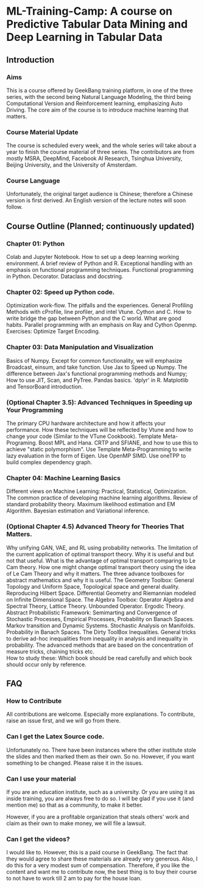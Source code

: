 # ML-Training-Camp: A course on Predictive Tabular Data Mining and Deep Learning in Tabular Data

## Introduction
### Aims
This is a course offered by GeekBang training platform, in one of the three series, with the second being Natural Language Modeling, the third being Computational Version and Reinforcement learning, emphasizing Auto Driving. The core aim of the course is to introduce machine learning that matters. 

### Course Material Update
The course is scheduled every week, and the whole series will take about a year to finish the course material of three series. The contributors are from mostly MSRA, DeepMind, Facebook AI Research, Tsinghua University, Beijing University, and the University of Amsterdam. 

### Course Language
Unfortunately, the original target audience is Chinese; therefore a Chinese version is first derived. An English version of the lecture notes will soon follow. 

## Course Outline (Planned; continuously updated)
### Chapter 01: Python 
Colab and Jupyter Notebook. 
How to set up a deep learning working environment.
A brief review of Python and R.
Exceptional handling with an emphasis on functional programming techniques.
Functional programming in Python.
Decorator.
Dataclass and docstring. 

### Chapter 02: Speed up Python code. 
Optimization work-flow. The pitfalls and the experiences. 
General Profiling Methods with cProfile, line profiler, and intel Vtune.
Cython and C. How to write bridge the gap between Python and the C world. What are good habits. 
Parallel programming with an emphasis on Ray and Cython Openmp.
Exercises: Optimize Target Encoding.

### Chapter 03: Data Manipulation and Visualization
Basics of Numpy. Except for common functionality, we will emphasize Broadcast, einsum, and take function. 
Use Jax to Speed up Numpy. The difference between Jax's functional programming methods and Numpy; How to use JIT, Scan, and PyTree. 
Pandas basics.
'dplyr' in R. 
Matplotlib and TensorBoard introduction. 
### (Optional Chapter 3.5): Advanced Techniques in Speeding up Your Programming
The primary CPU hardware architecture and how it affects your performance. 
How these techniques will be reflected by Vtune and how to change your code (Similar to the VTune Cookbook). 
Template Meta-Programing. Boost MPL and Hana. CRTP and SFIANE, and how to use this to achieve "static polymorphism".
Use Template Meta-Programming to write lazy evaluation in the form of Eigen. 
Use OpenMP SIMD.
Use oneTPP to build complex dependency graph. 
### Chapter 04: Machine Learning Basics
Different views on Machine Learning: Practical, Statistical, Optimization.
The common practice of developing machine learning algorithms. 
Review of standard probability theory. 
Maximum likelihood estimation and EM Algorithm.
Bayesian estimation and Variational inference. 

### (Optional Chapter 4.5) Advanced Theory for Theories That Matters.
Why unifying GAN, VAE, and RL using probability networks. 
The limitation of the current application of optimal transport theory. Why it is useful and but not that useful. 
What is the advantage of optimal transport comparing to Le Cam theory. 
How one might change optimal transport theory using the idea of Le Cam Theory and why it matters. 
The three advance toolboxes for abstract mathematics and why it is useful.
The Geometry Toolbox: General Topology and Uniform Space, Topological space and general duality. Reproducing Hilbert Space. Differential Geometry and Riemannian modeled on Infinite Dimensional Space.
The Algebra Toolbox: Operator Algebra and Spectral Theory, Lattice  Theory. Unbounded Operator. Ergodic Theory. 
Abstract Probabilistic Framework: Semimarting and Convergence of Stochastic Processes, Empirical Processes, Probability on Banach Spaces. Markov transition and Dynamic Systems. Stochastic Analysis on Manifolds. Probability in Banach Spaces. 
The Dirty ToolBox Inequalities. General tricks to derive ad-hoc inequalities from inequality in analysis and inequality in probability. The advanced methods that are based on the concentration of measure tricks, chaining tricks etc.  
How to study these: Which book should be read carefully and which book should occur only by reference. 

## FAQ
### How to Contribute
All contributions are welcome. Especially more explanations. To contribute, raise an issue first, and we will go from there. 

### Can I get the Latex Source code.
Unfortunately no. There have been instances where the other institute stole the slides and then marked them as their own. So no. However, if you want something to be changed. Please raise it in the issues.
 
### Can I use your material
If you are an education institute, such as a university. Or you are using it as inside training, you are always free to do so. I will be glad if you use it (and mention me) so that as a community, to make it better.

However, if you are a profitable organization that steals others' work and claim as their own to make money, we will file a lawsuit. 

### Can I get the videos?
I would like to. However, this is a paid course in GeekBang. The fact that they would agree to share these materials are already very generous. Also, I do this for a very modest sum of compensation. Therefore, if you like the content and want me to contribute now, the best thing is to buy their course to not have to work till 2 am to pay for the house loan. 
